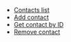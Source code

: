 <ul>
<li><a href='https://ibb.co/yPWFyXg'>Contacts list</a></li>
<li><a href='https://ibb.co/89MBd87'>Add contact</a></li>
<li><a href='https://ibb.co/sb8MTWm'>Get contact by ID</a></li>
<li><a href='https://ibb.co/0YVWMDm'>Remove contact</a></li>
</ul>
